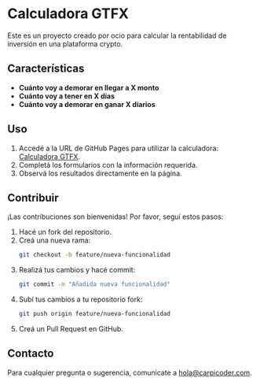 # Calculadora GTFX

Este es un proyecto creado por ocio para calcular la rentabilidad de inversión en una plataforma crypto.

## Características

- **Cuánto voy a demorar en llegar a X monto**
- **Cuánto voy a tener en X días**
- **Cuánto voy a demorar en ganar X diarios**

## Uso

1. Accedé a la URL de GitHub Pages para utilizar la calculadora: [Calculadora GTFX](https://carpicoder.github.io/calculadora-gtfx/).
2. Completá los formularios con la información requerida.
3. Observá los resultados directamente en la página.

## Contribuir

¡Las contribuciones son bienvenidas! Por favor, seguí estos pasos:

1. Hacé un fork del repositorio.
2. Creá una nueva rama:
    ```bash
    git checkout -b feature/nueva-funcionalidad
    ```
3. Realizá tus cambios y hacé commit:
    ```bash
    git commit -m "Añadida nueva funcionalidad"
    ```
4. Subí tus cambios a tu repositorio fork:
    ```bash
    git push origin feature/nueva-funcionalidad
    ```
5. Creá un Pull Request en GitHub.

## Contacto

Para cualquier pregunta o sugerencia, comunicate a hola@carpicoder.com.